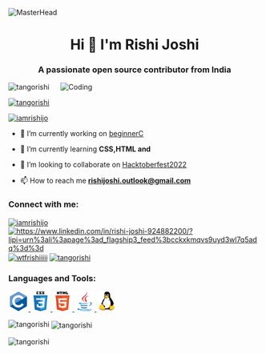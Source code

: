 ![MasterHead](https://imgs.search.brave.com/_viTHliP23KRdFzX3WVkViV6izmyTFTpREvnUD7Y3GU/rs:fit:670:200:1/g:ce/aHR0cHM6Ly9pOTU4/LnBob3RvYnVja2V0/LmNvbS9hbGJ1bXMv/YWU2OS9za3dpZ2x5/bWFnYXppbmUvQmFu/bmVyX0pvZGllSGFz/bGFtX3pwc2Fxdm1o/cmZ3LmdpZg.gif)
<h1 align="center">Hi 👋 I'm Rishi Joshi</h1>
<h3 align="center">A passionate open source contributor from India</h3>
<img align="right" alt="Coding" width="400" src="https://imgs.search.brave.com/FX3LSRe-WP3-NszptovDZnG_yj6GU12Q-HwdgQ0my0Q/rs:fit:480:268:1/g:ce/aHR0cHM6Ly9tZWRp/YS5naXBoeS5jb20v/bWVkaWEvWlZpazdw/QnR1OWROUy9naXBo/eS5naWY.gif>

<p align="left"> <img src="https://komarev.com/ghpvc/?username=tangorishi&label=Profile%20views&color=0e75b6&style=flat" alt="tangorishi" /> </p>

<p align="left"> <a href="https://github.com/ryo-ma/github-profile-trophy"><img src="https://github-profile-trophy.vercel.app/?username=tangorishi" alt="tangorishi" /></a> </p>

<p align="left"> <a href="https://twitter.com/iamrishijo" target="blank"><img src="https://img.shields.io/twitter/follow/iamrishijo?logo=twitter&style=for-the-badge" alt="iamrishijo" /></a> </p>

- 🔭 I’m currently working on [beginnerC](https://github.com/tangorishi/BeginnerC)

- 🌱 I’m currently learning **CSS,HTML and**

- 👯 I’m looking to collaborate on [Hacktoberfest2022](https://github.com/fineanmol/Hacktoberfest2022)

- 📫 How to reach me **rishijoshi.outlook@gmail.com**

<h3 align="left">Connect with me:</h3>
<p align="left">
<a href="https://twitter.com/iamrishijo" target="blank"><img align="center" src="https://raw.githubusercontent.com/rahuldkjain/github-profile-readme-generator/master/src/images/icons/Social/twitter.svg" alt="iamrishijo" height="30" width="40" /></a>
<a href="https://linkedin.com/in/https://www.linkedin.com/in/rishi-joshi-924882200/?lipi=urn%3ali%3apage%3ad_flagship3_feed%3bcckxkmqvs9uyd3wl7q5adq%3d%3d" target="blank"><img align="center" src="https://raw.githubusercontent.com/rahuldkjain/github-profile-readme-generator/master/src/images/icons/Social/linked-in-alt.svg" alt="https://www.linkedin.com/in/rishi-joshi-924882200/?lipi=urn%3ali%3apage%3ad_flagship3_feed%3bcckxkmqvs9uyd3wl7q5adq%3d%3d" height="30" width="40" /></a>
<a href="https://instagram.com/wtfrishiiiii" target="blank"><img align="center" src="https://raw.githubusercontent.com/rahuldkjain/github-profile-readme-generator/master/src/images/icons/Social/instagram.svg" alt="wtfrishiiiii" height="30" width="40" /></a>
<a href="https://www.leetcode.com/tangorishi" target="blank"><img align="center" src="https://raw.githubusercontent.com/rahuldkjain/github-profile-readme-generator/master/src/images/icons/Social/leet-code.svg" alt="tangorishi" height="30" width="40" /></a>
</p>

<h3 align="left">Languages and Tools:</h3>
<p align="left"> <a href="https://www.cprogramming.com/" target="_blank" rel="noreferrer"> <img src="https://raw.githubusercontent.com/devicons/devicon/master/icons/c/c-original.svg" alt="c" width="40" height="40"/> </a> <a href="https://www.w3schools.com/css/" target="_blank" rel="noreferrer"> <img src="https://raw.githubusercontent.com/devicons/devicon/master/icons/css3/css3-original-wordmark.svg" alt="css3" width="40" height="40"/> </a> <a href="https://www.w3.org/html/" target="_blank" rel="noreferrer"> <img src="https://raw.githubusercontent.com/devicons/devicon/master/icons/html5/html5-original-wordmark.svg" alt="html5" width="40" height="40"/> </a> <a href="https://www.java.com" target="_blank" rel="noreferrer"> <img src="https://raw.githubusercontent.com/devicons/devicon/master/icons/java/java-original.svg" alt="java" width="40" height="40"/> </a> <a href="https://www.linux.org/" target="_blank" rel="noreferrer"> <img src="https://raw.githubusercontent.com/devicons/devicon/master/icons/linux/linux-original.svg" alt="linux" width="40" height="40"/> </a> </p>

<p><img align="left" src="https://github-readme-stats.vercel.app/api/top-langs?username=tangorishi&show_icons=true&locale=en&layout=compact" alt="tangorishi" /></p>

<p>&nbsp;<img align="center" src="https://github-readme-stats.vercel.app/api?username=tangorishi&show_icons=true&locale=en" alt="tangorishi" /></p>

<p><img align="center" src="https://github-readme-streak-stats.herokuapp.com/?user=tangorishi&" alt="tangorishi" /></p>


